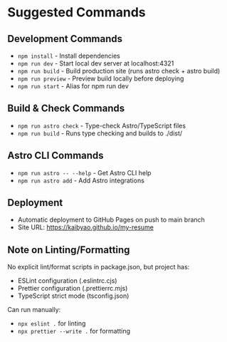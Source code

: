 # Suggested Commands

## Development Commands
- `npm install` - Install dependencies
- `npm run dev` - Start local dev server at localhost:4321
- `npm run build` - Build production site (runs astro check + astro build)
- `npm run preview` - Preview build locally before deploying
- `npm run start` - Alias for npm run dev

## Build & Check Commands  
- `npm run astro check` - Type-check Astro/TypeScript files
- `npm run build` - Runs type checking and builds to ./dist/

## Astro CLI Commands
- `npm run astro -- --help` - Get Astro CLI help
- `npm run astro add` - Add Astro integrations

## Deployment
- Automatic deployment to GitHub Pages on push to main branch
- Site URL: https://kaibyao.github.io/my-resume

## Note on Linting/Formatting
No explicit lint/format scripts in package.json, but project has:
- ESLint configuration (.eslintrc.cjs)
- Prettier configuration (.prettierrc.mjs)
- TypeScript strict mode (tsconfig.json)

Can run manually:
- `npx eslint .` for linting
- `npx prettier --write .` for formatting